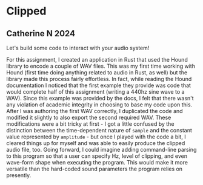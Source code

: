 # Clipped
## Catherine N 2024
Let's build some code to interact with your audio system!


For this assignment, I created an application in Rust that used the Hound library to encode a couple of WAV files. This was my first time working with Hound (first time doing anything related to audio in Rust, as well) but the library made this process fairly effortless. In fact, while reading the Hound documentation I noticed that the first example they provide was code that would complete half of this assignment (writing a 440hz sine wave to a WAV). Since this example was provided by the docs, I felt that there wasn't any violation of academic integrity in choosing to base my code upon this. After I was authoring the first WAV correctly, I duplicated the code and modified it slightly to also export the second required WAV. These modifications were a bit tricky at first - I got a little confused by the distinction between the time-dependent nature of `sample` and the constant value represented by `amplitude` - but once I played with the code a bit, I cleared things up for myself and was able to easily produce the clipped audio file, too.
Going forward, I could imagine adding command-line parsing to this program so that a user can specify Hz, level of clipping, and even wave-form shape when executing the program. This would make it more versatile than the hard-coded sound parameters the program relies on presently.
